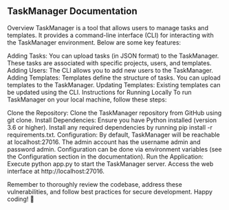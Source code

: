 ## TaskManager Documentation
Overview
TaskManager is a tool that allows users to manage tasks and templates. It provides a command-line interface (CLI) for interacting with the TaskManager environment. Below are some key features:

Adding Tasks: You can upload tasks (in JSON format) to the TaskManager. These tasks are associated with specific projects, users, and templates.
Adding Users: The CLI allows you to add new users to the TaskManager.
Adding Templates: Templates define the structure of tasks. You can upload templates to the TaskManager.
Updating Templates: Existing templates can be updated using the CLI.
Instructions for Running Locally
To run TaskManager on your local machine, follow these steps:

Clone the Repository:
Clone the TaskManager repository from GitHub using git clone.
Install Dependencies:
Ensure you have Python installed (version 3.6 or higher).
Install any required dependencies by running pip install -r requirements.txt.
Configuration:
By default, TaskManager will be reachable at localhost:27016.
The admin account has the username admin and password admin.
Configuration can be done via environment variables (see the Configuration section in the documentation).
Run the Application:
Execute python app.py to start the TaskManager server.
Access the web interface at http://localhost:27016.

Remember to thoroughly review the codebase, address these vulnerabilities, and follow best practices for secure development. Happy coding! 🚀
